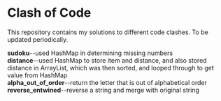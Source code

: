 # Clash of Code


This repository contains my solutions to different code clashes. To be updated periodically.

**sudoku**--used HashMap in determining missing numbers   
**distance**--used HashMap to store item and distance, and also stored distance in ArrayList, which was then sorted, and looped through to get value from HashMap  
**alpha_out_of_order**--return the letter that is out of alphabetical order  
**reverse_entwined**--reverse a string and merge with original string  


